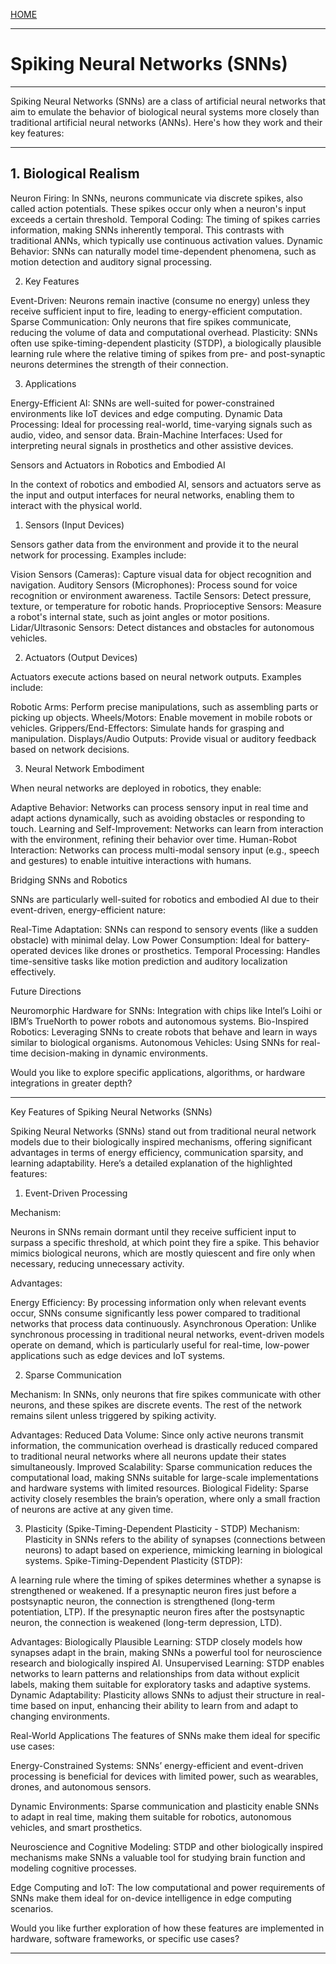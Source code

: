 [HOME](/README.md)   

---   

# Spiking Neural Networks (SNNs)   

---   

Spiking Neural Networks (SNNs) are a class of artificial neural networks that aim to emulate the behavior of biological neural systems more closely than traditional artificial neural networks (ANNs). Here's how they work and their key features:

---   

## 1. Biological Realism   

Neuron Firing: In SNNs, neurons communicate via discrete spikes, also called action potentials. These spikes occur only when a neuron's input exceeds a certain threshold.
Temporal Coding: The timing of spikes carries information, making SNNs inherently temporal. This contrasts with traditional ANNs, which typically use continuous activation values.
Dynamic Behavior: SNNs can naturally model time-dependent phenomena, such as motion detection and auditory signal processing.



2. Key Features


Event-Driven: Neurons remain inactive (consume no energy) unless they receive sufficient input to fire, leading to energy-efficient computation.
Sparse Communication: Only neurons that fire spikes communicate, reducing the volume of data and computational overhead.
Plasticity: SNNs often use spike-timing-dependent plasticity (STDP), a biologically plausible learning rule where the relative timing of spikes from pre- and post-synaptic neurons determines the strength of their connection.



3. Applications


Energy-Efficient AI: SNNs are well-suited for power-constrained environments like IoT devices and edge computing.
Dynamic Data Processing: Ideal for processing real-world, time-varying signals such as audio, video, and sensor data.
Brain-Machine Interfaces: Used for interpreting neural signals in prosthetics and other assistive devices.



Sensors and Actuators in Robotics and Embodied AI


In the context of robotics and embodied AI, sensors and actuators serve as the input and output interfaces for neural networks, enabling them to interact with the physical world.



1. Sensors (Input Devices)


Sensors gather data from the environment and provide it to the neural network for processing. Examples include:


Vision Sensors (Cameras): Capture visual data for object recognition and navigation.
Auditory Sensors (Microphones): Process sound for voice recognition or environment awareness.
Tactile Sensors: Detect pressure, texture, or temperature for robotic hands.
Proprioceptive Sensors: Measure a robot's internal state, such as joint angles or motor positions.
Lidar/Ultrasonic Sensors: Detect distances and obstacles for autonomous vehicles.



2. Actuators (Output Devices)


Actuators execute actions based on neural network outputs. Examples include:


Robotic Arms: Perform precise manipulations, such as assembling parts or picking up objects.
Wheels/Motors: Enable movement in mobile robots or vehicles.
Grippers/End-Effectors: Simulate hands for grasping and manipulation.
Displays/Audio Outputs: Provide visual or auditory feedback based on network decisions.



3. Neural Network Embodiment


When neural networks are deployed in robotics, they enable:


Adaptive Behavior: Networks can process sensory input in real time and adapt actions dynamically, such as avoiding obstacles or responding to touch.
Learning and Self-Improvement: Networks can learn from interaction with the environment, refining their behavior over time.
Human-Robot Interaction: Networks can process multi-modal sensory input (e.g., speech and gestures) to enable intuitive interactions with humans.



Bridging SNNs and Robotics


SNNs are particularly well-suited for robotics and embodied AI due to their event-driven, energy-efficient nature:


Real-Time Adaptation: SNNs can respond to sensory events (like a sudden obstacle) with minimal delay.
Low Power Consumption: Ideal for battery-operated devices like drones or prosthetics.
Temporal Processing: Handles time-sensitive tasks like motion prediction and auditory localization effectively.



Future Directions


Neuromorphic Hardware for SNNs: Integration with chips like Intel’s Loihi or IBM’s TrueNorth to power robots and autonomous systems.
Bio-Inspired Robotics: Leveraging SNNs to create robots that behave and learn in ways similar to biological organisms.
Autonomous Vehicles: Using SNNs for real-time decision-making in dynamic environments.


Would you like to explore specific applications, algorithms, or hardware integrations in greater depth?


---   

Key Features of Spiking Neural Networks (SNNs)


Spiking Neural Networks (SNNs) stand out from traditional neural network models due to their biologically inspired mechanisms, offering significant advantages in terms of energy efficiency, communication sparsity, and learning adaptability. Here’s a detailed explanation of the highlighted features:



1. Event-Driven Processing


Mechanism:

Neurons in SNNs remain dormant until they receive sufficient input to surpass a specific threshold, at which point they fire a spike.
This behavior mimics biological neurons, which are mostly quiescent and fire only when necessary, reducing unnecessary activity.


Advantages:

Energy Efficiency: By processing information only when relevant events occur, SNNs consume significantly less power compared to traditional networks that process data continuously.
Asynchronous Operation: Unlike synchronous processing in traditional neural networks, event-driven models operate on demand, which is particularly useful for real-time, low-power applications such as edge devices and IoT systems.

2. Sparse Communication

Mechanism:
In SNNs, only neurons that fire spikes communicate with other neurons, and these spikes are discrete events.
The rest of the network remains silent unless triggered by spiking activity.


Advantages:
Reduced Data Volume: Since only active neurons transmit information, the communication overhead is drastically reduced compared to traditional neural networks where all neurons update their states simultaneously.
Improved Scalability: Sparse communication reduces the computational load, making SNNs suitable for large-scale implementations and hardware systems with limited resources.
Biological Fidelity: Sparse activity closely resembles the brain’s operation, where only a small fraction of neurons are active at any given time.

3. Plasticity (Spike-Timing-Dependent Plasticity - STDP)
Mechanism:
Plasticity in SNNs refers to the ability of synapses (connections between neurons) to adapt based on experience, mimicking learning in biological systems.
Spike-Timing-Dependent Plasticity (STDP):

A learning rule where the timing of spikes determines whether a synapse is strengthened or weakened.
If a presynaptic neuron fires just before a postsynaptic neuron, the connection is strengthened (long-term potentiation, LTP).
If the presynaptic neuron fires after the postsynaptic neuron, the connection is weakened (long-term depression, LTD).

Advantages:
Biologically Plausible Learning: STDP closely models how synapses adapt in the brain, making SNNs a powerful tool for neuroscience research and biologically inspired AI.
Unsupervised Learning: STDP enables networks to learn patterns and relationships from data without explicit labels, making them suitable for exploratory tasks and adaptive systems.
Dynamic Adaptability: Plasticity allows SNNs to adjust their structure in real-time based on input, enhancing their ability to learn from and adapt to changing environments.

Real-World Applications
The features of SNNs make them ideal for specific use cases:

Energy-Constrained Systems:
SNNs’ energy-efficient and event-driven processing is beneficial for devices with limited power, such as wearables, drones, and autonomous sensors.

Dynamic Environments:
Sparse communication and plasticity enable SNNs to adapt in real time, making them suitable for robotics, autonomous vehicles, and smart prosthetics.

Neuroscience and Cognitive Modeling:
STDP and other biologically inspired mechanisms make SNNs a valuable tool for studying brain function and modeling cognitive processes.

Edge Computing and IoT:
The low computational and power requirements of SNNs make them ideal for on-device intelligence in edge computing scenarios.

Would you like further exploration of how these features are implemented in hardware, software frameworks, or specific use cases?

---  

